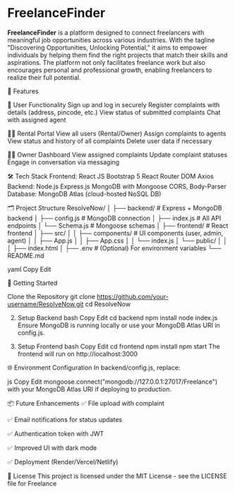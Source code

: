 # FreelanceFinder
**FreelanceFinder** is a platform designed to connect freelancers with meaningful job opportunities across various industries. With the tagline "Discovering Opportunities, Unlocking Potential," it aims to empower individuals by helping them find the right projects that match their skills and aspirations. The platform not only facilitates freelance work but also encourages personal and professional growth, enabling freelancers to realize their full potential.

📌 Features

👤 User Functionality Sign up and log in securely Register complaints with details (address, pincode, etc.) View status of submitted complaints Chat with assigned agent

🧑‍💼 Rental Portal View all users (Rental/Owner) Assign complaints to agents View status and history of all complaints Delete user data if necessary

👨‍🔧 Owner Dashboard View assigned complaints Update complaint statuses Engage in conversation via messaging

🛠️ Tech Stack Frontend: React JS Bootstrap 5 React Router DOM Axios Backend: Node.js Express.js MongoDB with Mongoose CORS, Body-Parser Database: MongoDB Atlas (cloud-hosted NoSQL DB)

🗂️ Project Structure ResolveNow/ │ ├── backend/ # Express + MongoDB backend │ ├── config.js # MongoDB connection │ ├── index.js # All API endpoints │ └── Schema.js # Mongoose schemas │ ├── frontend/ # React frontend │ ├── src/ │ │ ├── components/ # UI components (user, admin, agent) │ │ ├── App.js │ │ ├── App.css │ │ └── index.js │ └── public/ │ │ │ ├── index.html │ ├── .env # (Optional) For environment variables └── README.md

yaml Copy Edit

🚀 Getting Started

Clone the Repository
git clone https://github.com/your-username/ResolveNow.git cd ResolveNow

2. Setup Backend bash Copy Edit cd backend npm install node index.js Ensure MongoDB is running locally or use your MongoDB Atlas URI in config.js.

3. Setup Frontend bash Copy Edit cd frontend npm install npm start The frontend will run on http://localhost:3000

🌐 Environment Configuration In backend/config.js, replace:

js Copy Edit mongoose.connect("mongodb://127.0.0.1:27017/Freelance") with your MongoDB Atlas URI if deploying to production.

📦 Future Enhancements ✅ File upload with complaint

✅ Email notifications for status updates

✅ Authentication token with JWT

✅ Improved UI with dark mode

✅ Deployment (Render/Vercel/Netlify)

📄 License This project is licensed under the MIT License - see the LICENSE file for Freelance
